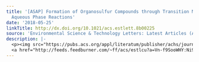 ```yaml
---
title: '[ASAP] Formation of Organosulfur Compounds through Transition Metal Ion-Catalyzed
  Aqueous Phase Reactions'
date: '2018-05-25'
linkTitle: http://dx.doi.org/10.1021/acs.estlett.8b00225
source: 'Environmental Science & Technology Letters: Latest Articles (ACS Publications)'
description: |-
  <p><img src="https://pubs.acs.org/appl/literatum/publisher/achs/journals/content/estlcu/0/estlcu.ahead-of-print/acs.estlett.8b00225/20180525/images/medium/ez-2018-00225c_0004.gif" alt="TOC Graphic"/></p><div><cite>Environmental Science & Technology Letters</cite></div><div>DOI: 10.1021/acs.estlett.8b00225</div><div class="feedflare">
  <a href="http://feeds.feedburner.com/~ff/acs/estlcu?a=Vn-f9SooWHY:Ni9h6144-wE:yIl2AUoC8zA"><img src="http://feeds.feedburner.com/~ff/acs/estlcu?d=yIl2AUoC8zA" borde
---
```

